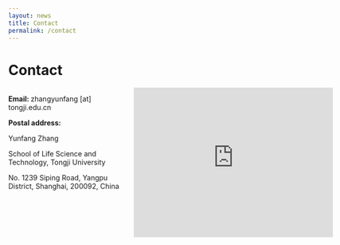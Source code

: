 ```yaml
---
layout: news
title: Contact
permalink: /contact
---
```


# Contact

<div style="width: 100%;">
    <div style="float: left; width: 50%;">
        <p>
            <a href="mailto:zhangyunfang@tongji.edu.cn" title="email">
                <i class="fas fa-envelope ai-3x"></i></a>
            <a href="https://orcid.org/" title="ORCID" target="_blank">
                <i class="ai ai-orcid ai-3x"></i></a>
            <a href="https://scholar.google.com/citations?user=Opgodt4AAAAJ&hl=en" title="Google Scholar" target="_blank">
                <i class="ai ai-google-scholar ai-3x"></i></a>
            <a href="https://www.researchgate.net/profile/Yunfang-Zhang" title="ResearchGate" target="_blank">
                <i class="ai ai-researchgate ai-3x"></i></a>
        </p>
        <p><b>Email: </b>zhangyunfang [at] tongji.edu.cn</p>
        <p><b>Postal address:</b></p>
        <p>Yunfang Zhang</p>
        <p>School of Life Science and Technology, Tongji University</p>
        <p>No. 1239 Siping Road, Yangpu District, Shanghai, 200092, China</p>
    </div>
    <div style="float: right; width: 50%;">
        <iframe src="https://www.google.com/maps/embed?pb=!1m18!1m12!1m3!1d3409.745270099186!2d121.49825907705562!3d31.283140558821827!2m3!1f0!2f0!3f0!3m2!1i1024!2i768!4f13.1!3m3!1m2!1s0x35b2717ceee3abdb%3A0x74e0a9b94ca733ac!2z5ZCM5rWO5aSn5a2m5Zub5bmz6Lev5qCh5Yy6!5e0!3m2!1szh-CN!2ssg!4v1712816687878!5m2!1szh-CN!2ssg" width="400" height="300" style="border:0;" allowfullscreen="" loading="lazy" referrerpolicy="no-referrer-when-downgrade"></iframe>
    </div>
</div>
<div style="clear: both;"></div>


